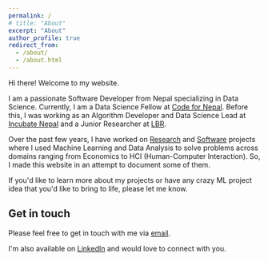 ```yaml
---
permalink: /
# title: "About"
excerpt: "About"
author_profile: true
redirect_from: 
  - /about/
  - /about.html
---
```


Hi there! Welcome to my website.

I am a passionate Software Developer from Nepal specializing in Data Science. Currently, I am a Data Science Fellow at <a href="https://www.linkedin.com/company/code-for-nepal/about/" target="_blank">Code for Nepal</a>. Before this, I was working as an Algorithm Developer and Data Science Lead at <a href="https://incubatenepal.com/" target="_blank">Incubate Nepal</a> and a Junior Researcher at <a href="https://in.linkedin.com/company/learnbyresearch" target="_blank">LBR</a>.

Over the past few years, I have worked on [Research](https://ayushraj.com.np/publications/) and [Software](https://ayushraj.com.np/portfolio/) projects where I used Machine Learning and Data Analysis to solve problems across domains ranging from Economics to HCI (Human-Computer Interaction). So, I made this website in an attempt to document some of them. 

If you'd like to learn more about my projects or have any crazy ML project idea that you'd like to bring to life, please let me know.

Get in touch
------
Please feel free to get in touch with me via [email](mailto:info@ayushraj.com.np).

I'm also available on <a href="https://www.linkedin.com/in/ayushrajdahal/" target="_blank">LinkedIn</a> and would love to connect with you.
